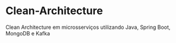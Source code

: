 # Clean-Architecture
Clean Architecture em microsserviços utilizando Java, Spring Boot, MongoDB e Kafka
